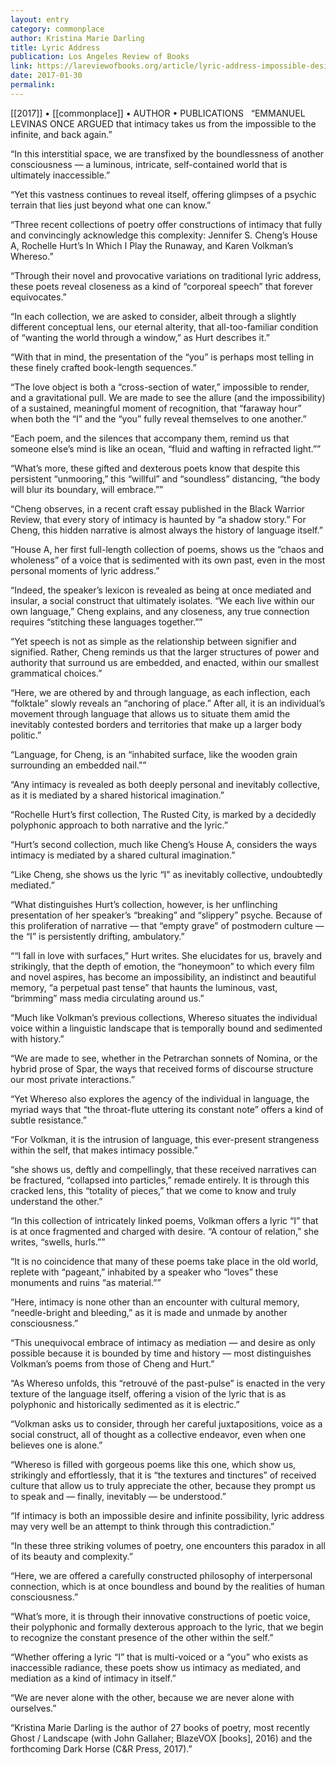 ```yaml
---
layout: entry
category: commonplace
author: Kristina Marie Darling
title: Lyric Address
publication: Los Angeles Review of Books
link: https://lareviewofbooks.org/article/lyric-address-impossible-desire/
date: 2017-01-30
permalink: 
---
```


[[2017]] • [[commonplace]] • AUTHOR • PUBLICATIONS 
 
“EMMANUEL LEVINAS ONCE ARGUED that intimacy takes us from the impossible to the infinite, and back again.”

“In this interstitial space, we are transfixed by the boundlessness of another consciousness — a luminous, intricate, self-contained world that is ultimately inaccessible.”

“Yet this vastness continues to reveal itself, offering glimpses of a psychic terrain that lies just beyond what one can know.”

“Three recent collections of poetry offer constructions of intimacy that fully and convincingly acknowledge this complexity: Jennifer S. Cheng’s House A, Rochelle Hurt’s In Which I Play the Runaway, and Karen Volkman’s Whereso.”

“Through their novel and provocative variations on traditional lyric address, these poets reveal closeness as a kind of “corporeal speech” that forever equivocates.”

“In each collection, we are asked to consider, albeit through a slightly different conceptual lens, our eternal alterity, that all-too-familiar condition of “wanting the world through a window,” as Hurt describes it.”

“With that in mind, the presentation of the “you” is perhaps most telling in these finely crafted book-length sequences.”

“The love object is both a “cross-section of water,” impossible to render, and a gravitational pull. We are made to see the allure (and the impossibility) of a sustained, meaningful moment of recognition, that “faraway hour” when both the “I” and the “you” fully reveal themselves to one another.”

“Each poem, and the silences that accompany them, remind us that someone else’s mind is like an ocean, “fluid and wafting in refracted light.””

“What’s more, these gifted and dexterous poets know that despite this persistent “unmooring,” this “willful” and “soundless” distancing, “the body will blur its boundary, will embrace.””

“Cheng observes, in a recent craft essay published in the Black Warrior Review, that every story of intimacy is haunted by “a shadow story.” For Cheng, this hidden narrative is almost always the history of language itself.”

“House A, her first full-length collection of poems, shows us the “chaos and wholeness” of a voice that is sedimented with its own past, even in the most personal moments of lyric address.”

“Indeed, the speaker’s lexicon is revealed as being at once mediated and insular, a social construct that ultimately isolates. “We each live within our own language,” Cheng explains, and any closeness, any true connection requires “stitching these languages together.””

“Yet speech is not as simple as the relationship between signifier and signified. Rather, Cheng reminds us that the larger structures of power and authority that surround us are embedded, and enacted, within our smallest grammatical choices.”

“Here, we are othered by and through language, as each inflection, each “folktale” slowly reveals an “anchoring of place.” After all, it is an individual’s movement through language that allows us to situate them amid the inevitably contested borders and territories that make up a larger body politic.”

“Language, for Cheng, is an “inhabited surface, like the wooden grain surrounding an embedded nail.””

“Any intimacy is revealed as both deeply personal and inevitably collective, as it is mediated by a shared historical imagination.”

“Rochelle Hurt’s first collection, The Rusted City, is marked by a decidedly polyphonic approach to both narrative and the lyric.”

“Hurt’s second collection, much like Cheng’s House A, considers the ways intimacy is mediated by a shared cultural imagination.”

“Like Cheng, she shows us the lyric “I” as inevitably collective, undoubtedly mediated.”

“What distinguishes Hurt’s collection, however, is her unflinching presentation of her speaker’s “breaking” and “slippery” psyche. Because of this proliferation of narrative — that “empty grave” of postmodern culture — the “I” is persistently drifting, ambulatory.”

““I fall in love with surfaces,” Hurt writes. She elucidates for us, bravely and strikingly, that the depth of emotion, the “honeymoon” to which every film and novel aspires, has become an impossibility, an indistinct and beautiful memory, “a perpetual past tense” that haunts the luminous, vast, “brimming” mass media circulating around us.”

“Much like Volkman’s previous collections, Whereso situates the individual voice within a linguistic landscape that is temporally bound and sedimented with history.”

“We are made to see, whether in the Petrarchan sonnets of Nomina, or the hybrid prose of Spar, the ways that received forms of discourse structure our most private interactions.”

“Yet Whereso also explores the agency of the individual in language, the myriad ways that “the throat-flute uttering its constant note” offers a kind of subtle resistance.”

“For Volkman, it is the intrusion of language, this ever-present strangeness within the self, that makes intimacy possible.”

“she shows us, deftly and compellingly, that these received narratives can be fractured, “collapsed into particles,” remade entirely. It is through this cracked lens, this “totality of pieces,” that we come to know and truly understand the other.”

“In this collection of intricately linked poems, Volkman offers a lyric “I” that is at once fragmented and charged with desire. “A contour of relation,” she writes, “swells, hurls.””

“It is no coincidence that many of these poems take place in the old world, replete with “pageant,” inhabited by a speaker who “loves” these monuments and ruins “as material.””

“Here, intimacy is none other than an encounter with cultural memory, “needle-bright and bleeding,” as it is made and unmade by another consciousness.”

“This unequivocal embrace of intimacy as mediation — and desire as only possible because it is bounded by time and history — most distinguishes Volkman’s poems from those of Cheng and Hurt.”

“As Whereso unfolds, this “retrouvé of the past-pulse” is enacted in the very texture of the language itself, offering a vision of the lyric that is as polyphonic and historically sedimented as it is electric.”

“Volkman asks us to consider, through her careful juxtapositions, voice as a social construct, all of thought as a collective endeavor, even when one believes one is alone.”

“Whereso is filled with gorgeous poems like this one, which show us, strikingly and effortlessly, that it is “the textures and tinctures” of received culture that allow us to truly appreciate the other, because they prompt us to speak and — finally, inevitably — be understood.”

“If intimacy is both an impossible desire and infinite possibility, lyric address may very well be an attempt to think through this contradiction.”

“In these three striking volumes of poetry, one encounters this paradox in all of its beauty and complexity.”

“Here, we are offered a carefully constructed philosophy of interpersonal connection, which is at once boundless and bound by the realities of human consciousness.”

“What’s more, it is through their innovative constructions of poetic voice, their polyphonic and formally dexterous approach to the lyric, that we begin to recognize the constant presence of the other within the self.”

“Whether offering a lyric “I” that is multi-voiced or a “you” who exists as inaccessible radiance, these poets show us intimacy as mediated, and mediation as a kind of intimacy in itself.”

“We are never alone with the other, because we are never alone with ourselves.”

“Kristina Marie Darling is the author of 27 books of poetry, most recently Ghost / Landscape (with John Gallaher; BlazeVOX [books], 2016) and the forthcoming Dark Horse (C&R Press, 2017).”

